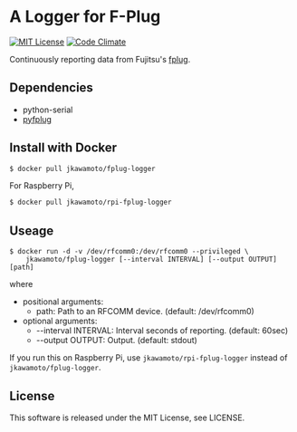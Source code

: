 # A Logger for F-Plug
[![MIT License](http://img.shields.io/badge/license-MIT-blue.svg?style=flat)](LICENSE)
[![Code Climate](https://codeclimate.com/github/jkawamoto/fplug-logger/badges/gpa.svg)](https://codeclimate.com/github/jkawamoto/fplug-logger)

Continuously reporting data from Fujitsu's
[fplug](http://www.fujitsu.com/jp/group/bsc/services/f-plug/).

## Dependencies
  - python-serial
  - [pyfplug](https://github.com/hasegaw/pyfplug)

## Install with Docker

```sh
$ docker pull jkawamoto/fplug-logger
```

For Raspberry Pi,

```sh
$ docker pull jkawamoto/rpi-fplug-logger
```

## Useage
```
$ docker run -d -v /dev/rfcomm0:/dev/rfcomm0 --privileged \
    jkawamoto/fplug-logger [--interval INTERVAL] [--output OUTPUT] [path]
```
where
* positional arguments:
  * path: Path to an RFCOMM device. (default: /dev/rfcomm0)
* optional arguments:
  * --interval INTERVAL: Interval seconds of reporting. (default: 60sec)
  * --output OUTPUT: Output. (default: stdout)

If you run this on Raspberry Pi, use `jkawamoto/rpi-fplug-logger` instead of `jkawamoto/fplug-logger`.

## License
This software is released under the MIT License, see LICENSE.
